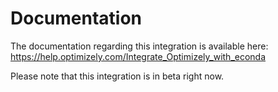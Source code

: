 # Documentation

The documentation regarding this integration is available here: https://help.optimizely.com/Integrate_Optimizely_with_econda

Please note that this integration is in beta right now.
